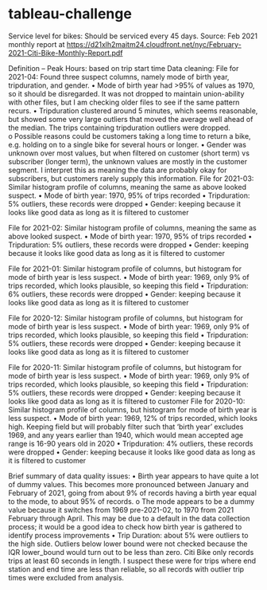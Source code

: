 # tableau-challenge

Service level for bikes: Should be serviced every 45 days. Source: Feb 2021 monthly report at https://d21xlh2maitm24.cloudfront.net/nyc/February-2021-Citi-Bike-Monthly-Report.pdf

Definition – Peak Hours: based on trip start time
Data cleaning:
File for 2021-04: Found three suspect columns, namely mode of birth year, tripduration, and gender. 
•	Mode of birth year had >95% of values as 1970, so it should be disregarded. It was not dropped to maintain union-ability with other files, but I am checking older files to see if the same pattern recurs. 
•	Tripduration clustered around 5 minutes, which seems reasonable, but showed some very large outliers that moved the average well ahead of the median. The trips containing tripduration outliers were dropped.  
o	Possible reasons could be customers taking a long time to return a bike, e.g. holding on to a single bike for several hours or longer. 
•	Gender was unknown over most values, but when filtered on customer (short term) vs subscriber (longer term), the unknown values are mostly in the customer segment. I interpret this as meaning the data are probably okay for subscribers, but customers rarely supply this information. 
File for 2021-03:  Similar histogram profile of columns, meaning the same as above looked suspect. 
•	Mode of birth year: 1970, 95% of trips recorded
•	Tripduration: 5% outliers, these records were dropped
•	Gender: keeping because it looks like good data as long as it is filtered to customer

File for 2021-02:  Similar histogram profile of columns, meaning the same as above looked suspect. 
•	Mode of birth year: 1970, 95% of trips recorded
•	Tripduration: 5% outliers, these records were dropped
•	Gender: keeping because it looks like good data as long as it is filtered to customer

File for 2021-01:  Similar histogram profile of columns, but histogram for mode of birth year is less suspect. 
•	Mode of birth year: 1969, only 9% of trips recorded, which looks plausible, so keeping this field
•	Tripduration: 6% outliers, these records were dropped
•	Gender: keeping because it looks like good data as long as it is filtered to customer

File for 2020-12:  Similar histogram profile of columns, but histogram for mode of birth year is less suspect. 
•	Mode of birth year: 1969, only 9% of trips recorded, which looks plausible, so keeping this field
•	Tripduration: 5% outliers, these records were dropped
•	Gender: keeping because it looks like good data as long as it is filtered to customer

File for 2020-11:  Similar histogram profile of columns, but histogram for mode of birth year is less suspect. 
•	Mode of birth year: 1969, only 9% of trips recorded, which looks plausible, so keeping this field
•	Tripduration: 5% outliers, these records were dropped
•	Gender: keeping because it looks like good data as long as it is filtered to customer
File for 2020-10:  Similar histogram profile of columns, but histogram for mode of birth year is less suspect. 
•	Mode of birth year: 1969, 12% of trips recorded, which looks high. Keeping field but will probably filter such that ‘birth year’ excludes 1969, and any years earlier than 1940, which would mean accepted age range is 16-90 years old in 2020
•	Tripduration: 4% outliers, these records were dropped
•	Gender: keeping because it looks like good data as long as it is filtered to customer


Brief summary of data quality issues:
•	Birth year appears to have quite a lot of dummy values. This becomes more pronounced between January and February of 2021, going from about 9% of records having a birth year equal to the mode, to about 95% of records. 
o	The mode appears to be a dummy value because it switches from 1969 pre-2021-02, to 1970 from 2021 February through April. This may be due to a default in the data collection process; it would be a good idea to check how birth year is gathered to identify process improvements
•	Trip Duration: about 5% were outliers to the high side.  Outliers below lower bound were not checked because the IQR lower_bound would turn out to be less than zero.  Citi Bike only records trips at least 60 seconds in length. I suspect these were for trips where end station and end time are less than reliable, so all records with outlier trip times were excluded from analysis. 

